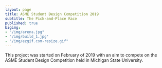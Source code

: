 ```yaml
---
layout: page
title: ASME Student Design Competition 2019
subtitle: The Pick-and-Place Race
published: true
bigimg: 
- "/img/arena.jpg"
- "/img/build_1.jpg"
- "/img/ezgif.com-resize.gif"
---
```


This project was started on February of 2019 with an aim to compete on the ASME Student Design Competition held in Michigan State University. 




